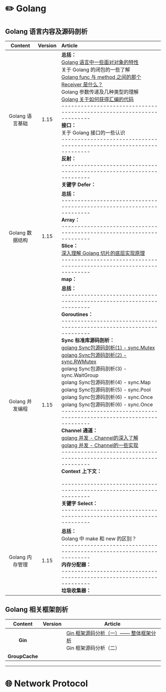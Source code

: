 # :pencil2: Golang 

## Golang 语言内容及源码剖析

|     Content     | Version | Article                                                      |
| :-------------: | :-----: | :----------------------------------------------------------- |
| Golang 语言基础 |  1.15   | **总括：**<br />[Golang 语言中一些面对对象的特性](https://github.com/dongxiem/AknowledgeHub/blob/main/Notes/Golang/Golang%20%E8%AF%AD%E8%A8%80%E9%9D%A2%E5%AF%B9%E5%AF%B9%E8%B1%A1%E7%9A%84%E4%B8%80%E4%BA%9B%E7%89%B9%E6%80%A7.md)<br />关于 Golang 的闭包的一些了解<br />[Golang func 与 method 之间的那个 Receiver 是什么？](https://github.com/dongxiem/AknowledgeHub/blob/main/Notes/Golang/Golang%20func%20%E4%B8%8E%20method%20%E4%B9%8B%E9%97%B4%E7%9A%84%E9%82%A3%E4%B8%AA%20Receiver%20%E6%98%AF%E4%BB%80%E4%B9%88%EF%BC%9F.md)<br />Golang 参数传递及几种类型的理解<br />[Golang 关于如何获得汇编的代码](https://github.com/dongxiem/AknowledgeHub/blob/main/Notes/Golang/Golang%20%E5%85%B3%E4%BA%8E%E5%A6%82%E4%BD%95%E8%8E%B7%E5%BE%97%E6%B1%87%E7%BC%96%E7%9A%84%E4%BB%A3%E7%A0%81.md)<br />---------------------------------------------------------------------<br />**接口：**<br />关于 Golang 接口的一些认识<br />---------------------------------------------------------------------<br />**反射：**<br />---------------------------------------------------------------------<br />**关键字 Defer：**<br /> |
| Golang 数据结构 |  1.15   | **总括：**<br />---------------------------------------------------------------------<br />**Array：**<br />---------------------------------------------------------------------<br />**Slice：**<br />[深入理解 Golang 切片的底层实现原理](https://github.com/dongxiem/AknowledgeHub/blob/main/Notes/Golang/%E6%B7%B1%E5%85%A5%E7%90%86%E8%A7%A3%20Golang%20%E5%88%87%E7%89%87%E7%9A%84%E5%BA%95%E5%B1%82%E5%AE%9E%E7%8E%B0%E5%8E%9F%E7%90%86.md)<br />---------------------------------------------------------------------<br />**map：** |
| Golang 并发编程 |  1.15   | **总括：**<br />---------------------------------------------------------------------<br />**Goroutines：**<br />---------------------------------------------------------------------<br />**Sync 标准库源码剖析：**<br />[golang Sync包源码剖析(1) - sync.Mutex](https://github.com/dongxiem/AknowledgeHub/blob/main/Notes/Golang/golang%20Sync%E5%8C%85%E6%BA%90%E7%A0%81%E5%89%96%E6%9E%90(1)%20-%20sync.Mutex.md)<br />[golang Sync包源码剖析(2) - sync.RWMutex](https://github.com/dongxiem/AknowledgeHub/blob/main/Notes/Golang/golang%20Sync%E5%8C%85%E6%BA%90%E7%A0%81%E5%89%96%E6%9E%90(2)%20-%20sync.RWMutex.md)<br />golang Sync包源码剖析(3) - sync.WaitGroup<br />golang Sync包源码剖析(4) - sync.Map<br />golang Sync包源码剖析(5) - sync.Pool<br />golang Sync包源码剖析(6) - sync.Once<br />golang Sync包源码剖析(6) - sync.Once<br />---------------------------------------------------------------------<br />**Channel 通道：**<br />[golang 并发 - Channel的深入了解](https://github.com/dongxiem/AknowledgeHub/blob/main/Notes/Golang/golang%20%E5%B9%B6%E5%8F%91%20-%20Channel%E7%9A%84%E6%B7%B1%E5%85%A5%E4%BA%86%E8%A7%A3.md)<br />[golang 并发 - Channel的一些实现](https://github.com/dongxiem/AknowledgeHub/blob/main/Notes/Golang/golang%20%E5%B9%B6%E5%8F%91%20-%20Channel%E7%9A%84%E4%B8%80%E4%BA%9B%E5%AE%9E%E7%8E%B0.md)<br />---------------------------------------------------------------------<br />**Context 上下文：**<br /><br />---------------------------------------------------------------------<br />**关键字 Select：**<br />---------------------------------------------------------------------<br /> |
| Golang 内存管理 |  1.15   | **总括：**<br />Golang 中 make 和 new 的区别？<br />---------------------------------------------------------------------<br />**内存分配器：**<br />---------------------------------------------------------------------<br />**垃圾收集器：**<br /> |





## Golang 相关框架剖析

|    Content     | Version | Article                                                      |
| :------------: | :-----: | ------------------------------------------------------------ |
|    **Gin**     |         | [Gin 框架源码分析（一）——  整体框架分析](https://github.com/dongxiem/AknowledgeHub/blob/main/Notes/Golang/gin/gin%20-%20%E6%95%B4%E4%BD%93%E6%A1%86%E6%9E%B6%E5%88%86%E6%9E%90.md)<br />Gin 框架源码分析（二） |
| **GroupCache** |         |                                                              |



---

# :globe_with_meridians: Network Protocol



















